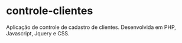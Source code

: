 # controle-clientes
Aplicação de controle de cadastro de clientes. Desenvolvida em PHP, Javascript, Jquery e CSS.
